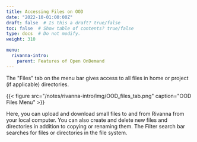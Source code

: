 ```yaml
---
title: Accessing Files on OOD
date: "2022-10-01:00:00Z"
draft: false  # Is this a draft? true/false
toc: false  # Show table of contents? true/false
type: docs  # Do not modify.
weight: 310

menu:
  rivanna-intro:
    parent: Features of Open OnDemand
---
```


The "Files" tab on the menu bar gives access to all files in home or project (if applicable) directories.

{{< figure src="/notes/rivanna-intro/img/OOD_files_tab.png" caption="OOD Files Menu" >}}


Here, you can upload and download small files to and from Rivanna from your local computer. You can also create and delete new files and directories in addition to copying or renaming them. The Filter search bar searches for files or directories in the file system.

